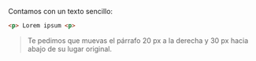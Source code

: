 Contamos con un texto sencillo:

``` html
<p> Lorem ipsum <p>
```

> Te pedimos que muevas el párrafo 20 px a la derecha y 30 px hacia abajo de su lugar original.

